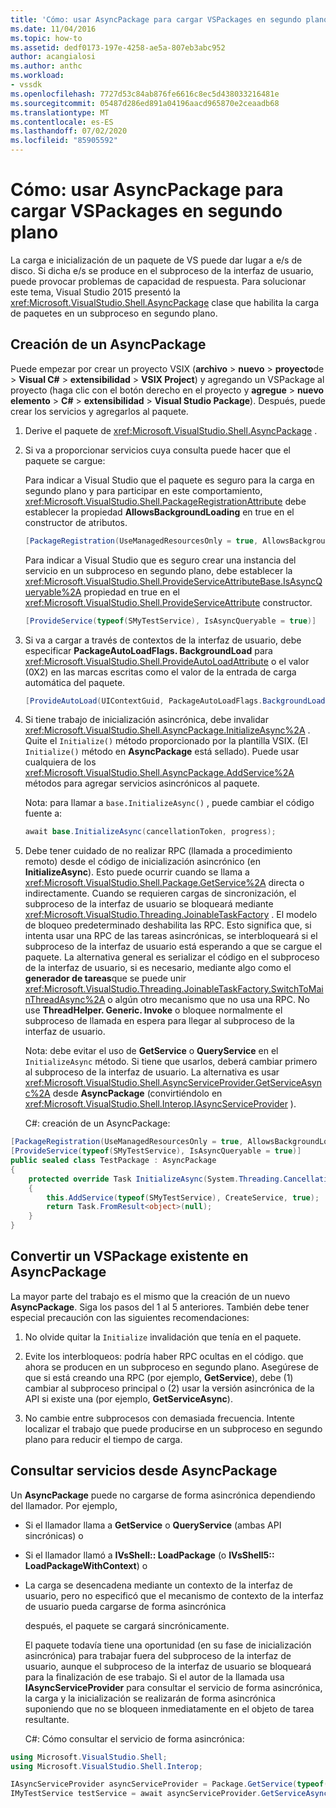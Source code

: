 ```yaml
---
title: 'Cómo: usar AsyncPackage para cargar VSPackages en segundo plano | Microsoft Docs'
ms.date: 11/04/2016
ms.topic: how-to
ms.assetid: dedf0173-197e-4258-ae5a-807eb3abc952
author: acangialosi
ms.author: anthc
ms.workload:
- vssdk
ms.openlocfilehash: 7727d53c84ab876fe6616c8ec5d438033216481e
ms.sourcegitcommit: 05487d286ed891a04196aacd965870e2ceaadb68
ms.translationtype: MT
ms.contentlocale: es-ES
ms.lasthandoff: 07/02/2020
ms.locfileid: "85905592"
---
```

# <a name="how-to-use-asyncpackage-to-load-vspackages-in-the-background"></a>Cómo: usar AsyncPackage para cargar VSPackages en segundo plano
La carga e inicialización de un paquete de VS puede dar lugar a e/s de disco. Si dicha e/s se produce en el subproceso de la interfaz de usuario, puede provocar problemas de capacidad de respuesta. Para solucionar este tema, Visual Studio 2015 presentó la <xref:Microsoft.VisualStudio.Shell.AsyncPackage> clase que habilita la carga de paquetes en un subproceso en segundo plano.

## <a name="create-an-asyncpackage"></a>Creación de un AsyncPackage
 Puede empezar por crear un proyecto VSIX (**archivo**  >  **nuevo**  >  **proyecto**de  >  **Visual C#**  >  **extensibilidad**  >  **VSIX Project**) y agregando un VSPackage al proyecto (haga clic con el botón derecho en el proyecto y **agregue**  >  **nuevo elemento**  >  **C#**  >  **extensibilidad**  >  **Visual Studio Package**). Después, puede crear los servicios y agregarlos al paquete.

1. Derive el paquete de <xref:Microsoft.VisualStudio.Shell.AsyncPackage> .

2. Si va a proporcionar servicios cuya consulta puede hacer que el paquete se cargue:

    Para indicar a Visual Studio que el paquete es seguro para la carga en segundo plano y para participar en este comportamiento, <xref:Microsoft.VisualStudio.Shell.PackageRegistrationAttribute> debe establecer la propiedad **AllowsBackgroundLoading** en true en el constructor de atributos.

   ```csharp
   [PackageRegistration(UseManagedResourcesOnly = true, AllowsBackgroundLoading = true)]

   ```

    Para indicar a Visual Studio que es seguro crear una instancia del servicio en un subproceso en segundo plano, debe establecer la <xref:Microsoft.VisualStudio.Shell.ProvideServiceAttributeBase.IsAsyncQueryable%2A> propiedad en true en el <xref:Microsoft.VisualStudio.Shell.ProvideServiceAttribute> constructor.

   ```csharp
   [ProvideService(typeof(SMyTestService), IsAsyncQueryable = true)]

   ```

3. Si va a cargar a través de contextos de la interfaz de usuario, debe especificar **PackageAutoLoadFlags. BackgroundLoad** para <xref:Microsoft.VisualStudio.Shell.ProvideAutoLoadAttribute> o el valor (0X2) en las marcas escritas como el valor de la entrada de carga automática del paquete.

   ```csharp
   [ProvideAutoLoad(UIContextGuid, PackageAutoLoadFlags.BackgroundLoad)]

   ```

4. Si tiene trabajo de inicialización asincrónica, debe invalidar <xref:Microsoft.VisualStudio.Shell.AsyncPackage.InitializeAsync%2A> . Quite el `Initialize()` método proporcionado por la plantilla VSIX. (El `Initialize()` método en **AsyncPackage** está sellado). Puede usar cualquiera de los <xref:Microsoft.VisualStudio.Shell.AsyncPackage.AddService%2A> métodos para agregar servicios asincrónicos al paquete.

    Nota: para llamar a `base.InitializeAsync()` , puede cambiar el código fuente a:

   ```csharp
   await base.InitializeAsync(cancellationToken, progress);
   ```

5. Debe tener cuidado de no realizar RPC (llamada a procedimiento remoto) desde el código de inicialización asincrónico (en **InitializeAsync**). Esto puede ocurrir cuando se llama a <xref:Microsoft.VisualStudio.Shell.Package.GetService%2A> directa o indirectamente.  Cuando se requieren cargas de sincronización, el subproceso de la interfaz de usuario se bloqueará mediante <xref:Microsoft.VisualStudio.Threading.JoinableTaskFactory> . El modelo de bloqueo predeterminado deshabilita las RPC. Esto significa que, si intenta usar una RPC de las tareas asincrónicas, se interbloqueará si el subproceso de la interfaz de usuario está esperando a que se cargue el paquete. La alternativa general es serializar el código en el subproceso de la interfaz de usuario, si es necesario, mediante algo como el **generador de tareas**que se puede unir <xref:Microsoft.VisualStudio.Threading.JoinableTaskFactory.SwitchToMainThreadAsync%2A> o algún otro mecanismo que no usa una RPC.  No use **ThreadHelper. Generic. Invoke** o bloquee normalmente el subproceso de llamada en espera para llegar al subproceso de la interfaz de usuario.

    Nota: debe evitar el uso de **GetService** o **QueryService** en el `InitializeAsync` método. Si tiene que usarlos, deberá cambiar primero al subproceso de la interfaz de usuario. La alternativa es usar <xref:Microsoft.VisualStudio.Shell.AsyncServiceProvider.GetServiceAsync%2A> desde **AsyncPackage** (convirtiéndolo en <xref:Microsoft.VisualStudio.Shell.Interop.IAsyncServiceProvider> ).

   C#: creación de un AsyncPackage:

```csharp
[PackageRegistration(UseManagedResourcesOnly = true, AllowsBackgroundLoading = true)]
[ProvideService(typeof(SMyTestService), IsAsyncQueryable = true)]
public sealed class TestPackage : AsyncPackage
{
    protected override Task InitializeAsync(System.Threading.CancellationToken cancellationToken, IProgress<ServiceProgressData> progress)
    {
        this.AddService(typeof(SMyTestService), CreateService, true);
        return Task.FromResult<object>(null);
    }
}
```

## <a name="convert-an-existing-vspackage-to-asyncpackage"></a>Convertir un VSPackage existente en AsyncPackage
 La mayor parte del trabajo es el mismo que la creación de un nuevo **AsyncPackage**. Siga los pasos del 1 al 5 anteriores. También debe tener especial precaución con las siguientes recomendaciones:

1. No olvide quitar la `Initialize` invalidación que tenía en el paquete.

2. Evite los interbloqueos: podría haber RPC ocultas en el código. que ahora se producen en un subproceso en segundo plano. Asegúrese de que si está creando una RPC (por ejemplo, **GetService**), debe (1) cambiar al subproceso principal o (2) usar la versión asincrónica de la API si existe una (por ejemplo, **GetServiceAsync**).

3. No cambie entre subprocesos con demasiada frecuencia. Intente localizar el trabajo que puede producirse en un subproceso en segundo plano para reducir el tiempo de carga.

## <a name="querying-services-from-asyncpackage"></a>Consultar servicios desde AsyncPackage
 Un **AsyncPackage** puede no cargarse de forma asincrónica dependiendo del llamador. Por ejemplo,

- Si el llamador llama a **GetService** o **QueryService** (ambas API sincrónicas) o

- Si el llamador llamó a **IVsShell:: LoadPackage** (o **IVsShell5:: LoadPackageWithContext**) o

- La carga se desencadena mediante un contexto de la interfaz de usuario, pero no especificó que el mecanismo de contexto de la interfaz de usuario pueda cargarse de forma asincrónica

  después, el paquete se cargará sincrónicamente.

  El paquete todavía tiene una oportunidad (en su fase de inicialización asincrónica) para trabajar fuera del subproceso de la interfaz de usuario, aunque el subproceso de la interfaz de usuario se bloqueará para la finalización de ese trabajo. Si el autor de la llamada usa **IAsyncServiceProvider** para consultar el servicio de forma asincrónica, la carga y la inicialización se realizarán de forma asincrónica suponiendo que no se bloqueen inmediatamente en el objeto de tarea resultante.

  C#: Cómo consultar el servicio de forma asincrónica:

```csharp
using Microsoft.VisualStudio.Shell;
using Microsoft.VisualStudio.Shell.Interop;

IAsyncServiceProvider asyncServiceProvider = Package.GetService(typeof(SAsyncServiceProvider)) as IAsyncServiceProvider;
IMyTestService testService = await asyncServiceProvider.GetServiceAsync(typeof(SMyTestService)) as IMyTestService;
```
